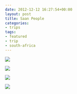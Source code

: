 ```yaml
---
date: 2012-12-12 16:27:54+00:00
layout: post
title: Saan People
categories:
- trips
tags:
- featured
- trip
- south-africa
---
```


[![](http://clemi.ag3r.at/wp-content/uploads/2012/12/wpid-Photo-12.12.2012-1611.jpg)](http://clemi.ag3r.at/wp-content/uploads/2012/12/wpid-Photo-12.12.2012-1611.jpg)







<!-- more -->





[![](http://clemi.ag3r.at/wp-content/uploads/2012/12/wpid-Photo-12.12.2012-1625.jpg)](http://clemi.ag3r.at/wp-content/uploads/2012/12/wpid-Photo-12.12.2012-1625.jpg)





[![](http://clemi.ag3r.at/wp-content/uploads/2012/12/wpid-Photo-12.12.2012-1652.jpg)](http://clemi.ag3r.at/wp-content/uploads/2012/12/wpid-Photo-12.12.2012-1652.jpg)





[![](http://clemi.ag3r.at/wp-content/uploads/2012/12/wpid-Photo-12.12.2012-1647.jpg)](http://clemi.ag3r.at/wp-content/uploads/2012/12/wpid-Photo-12.12.2012-1647.jpg)




